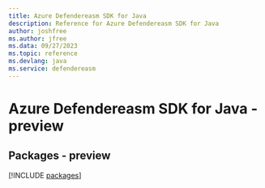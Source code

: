 ```yaml
---
title: Azure Defendereasm SDK for Java
description: Reference for Azure Defendereasm SDK for Java
author: joshfree
ms.author: jfree
ms.data: 09/27/2023
ms.topic: reference
ms.devlang: java
ms.service: defendereasm
---
```

# Azure Defendereasm SDK for Java - preview
## Packages - preview
[!INCLUDE [packages](defendereasm-index.md)]